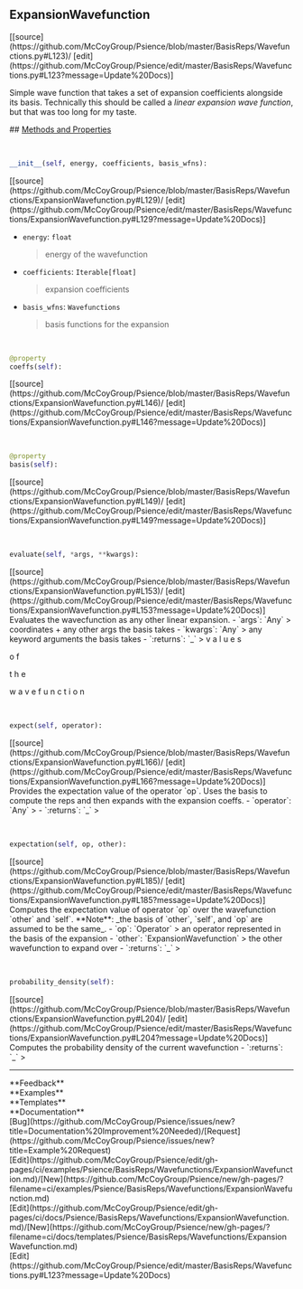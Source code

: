 ## <a id="Psience.BasisReps.Wavefunctions.ExpansionWavefunction">ExpansionWavefunction</a> 

<div class="docs-source-link" markdown="1">
[[source](https://github.com/McCoyGroup/Psience/blob/master/BasisReps/Wavefunctions.py#L123)/
[edit](https://github.com/McCoyGroup/Psience/edit/master/BasisReps/Wavefunctions.py#L123?message=Update%20Docs)]
</div>

Simple wave function that takes a set of expansion coefficients alongside its basis.
Technically this should be called a _linear expansion wave function_, but
that was too long for my taste.







<div class="collapsible-section">
 <div class="collapsible-section collapsible-section-header" markdown="1">
## <a class="collapse-link" data-toggle="collapse" href="#methods" markdown="1"> Methods and Properties</a> <a class="float-right" data-toggle="collapse" href="#methods"><i class="fa fa-chevron-down"></i></a>
 </div>
 <div class="collapsible-section collapsible-section-body collapse show" id="methods" markdown="1">
 
<a id="Psience.BasisReps.Wavefunctions.ExpansionWavefunction.__init__" class="docs-object-method">&nbsp;</a> 
```python
__init__(self, energy, coefficients, basis_wfns): 
```
<div class="docs-source-link" markdown="1">
[[source](https://github.com/McCoyGroup/Psience/blob/master/BasisReps/Wavefunctions/ExpansionWavefunction.py#L129)/
[edit](https://github.com/McCoyGroup/Psience/edit/master/BasisReps/Wavefunctions/ExpansionWavefunction.py#L129?message=Update%20Docs)]
</div>

  - `energy`: `float`
    > energy of the wavefunction
  - `coefficients`: `Iterable[float]`
    > expansion coefficients
  - `basis_wfns`: `Wavefunctions`
    > basis functions for the expansion


<a id="Psience.BasisReps.Wavefunctions.ExpansionWavefunction.coeffs" class="docs-object-method">&nbsp;</a> 
```python
@property
coeffs(self): 
```
<div class="docs-source-link" markdown="1">
[[source](https://github.com/McCoyGroup/Psience/blob/master/BasisReps/Wavefunctions/ExpansionWavefunction.py#L146)/
[edit](https://github.com/McCoyGroup/Psience/edit/master/BasisReps/Wavefunctions/ExpansionWavefunction.py#L146?message=Update%20Docs)]
</div>


<a id="Psience.BasisReps.Wavefunctions.ExpansionWavefunction.basis" class="docs-object-method">&nbsp;</a> 
```python
@property
basis(self): 
```
<div class="docs-source-link" markdown="1">
[[source](https://github.com/McCoyGroup/Psience/blob/master/BasisReps/Wavefunctions/ExpansionWavefunction.py#L149)/
[edit](https://github.com/McCoyGroup/Psience/edit/master/BasisReps/Wavefunctions/ExpansionWavefunction.py#L149?message=Update%20Docs)]
</div>


<a id="Psience.BasisReps.Wavefunctions.ExpansionWavefunction.evaluate" class="docs-object-method">&nbsp;</a> 
```python
evaluate(self, *args, **kwargs): 
```
<div class="docs-source-link" markdown="1">
[[source](https://github.com/McCoyGroup/Psience/blob/master/BasisReps/Wavefunctions/ExpansionWavefunction.py#L153)/
[edit](https://github.com/McCoyGroup/Psience/edit/master/BasisReps/Wavefunctions/ExpansionWavefunction.py#L153?message=Update%20Docs)]
</div>
Evaluates the wavecfunction as any other linear expansion.
  - `args`: `Any`
    > coordinates + any other args the basis takes
  - `kwargs`: `Any`
    > any keyword arguments the basis takes
  - `:returns`: `_`
    > v
a
l
u
e
s
 
o
f
 
t
h
e
 
w
a
v
e
f
u
n
c
t
i
o
n


<a id="Psience.BasisReps.Wavefunctions.ExpansionWavefunction.expect" class="docs-object-method">&nbsp;</a> 
```python
expect(self, operator): 
```
<div class="docs-source-link" markdown="1">
[[source](https://github.com/McCoyGroup/Psience/blob/master/BasisReps/Wavefunctions/ExpansionWavefunction.py#L166)/
[edit](https://github.com/McCoyGroup/Psience/edit/master/BasisReps/Wavefunctions/ExpansionWavefunction.py#L166?message=Update%20Docs)]
</div>
Provides the expectation value of the operator `op`.
Uses the basis to compute the reps and then expands with the expansion coeffs.
  - `operator`: `Any`
    > 
  - `:returns`: `_`
    >


<a id="Psience.BasisReps.Wavefunctions.ExpansionWavefunction.expectation" class="docs-object-method">&nbsp;</a> 
```python
expectation(self, op, other): 
```
<div class="docs-source-link" markdown="1">
[[source](https://github.com/McCoyGroup/Psience/blob/master/BasisReps/Wavefunctions/ExpansionWavefunction.py#L185)/
[edit](https://github.com/McCoyGroup/Psience/edit/master/BasisReps/Wavefunctions/ExpansionWavefunction.py#L185?message=Update%20Docs)]
</div>
Computes the expectation value of operator `op` over the wavefunction `other` and `self`.
**Note**: _the basis of `other`, `self`, and `op` are assumed to be the same_.
  - `op`: `Operator`
    > an operator represented in the basis of the expansion
  - `other`: `ExpansionWavefunction`
    > the other wavefunction to expand over
  - `:returns`: `_`
    >


<a id="Psience.BasisReps.Wavefunctions.ExpansionWavefunction.probability_density" class="docs-object-method">&nbsp;</a> 
```python
probability_density(self): 
```
<div class="docs-source-link" markdown="1">
[[source](https://github.com/McCoyGroup/Psience/blob/master/BasisReps/Wavefunctions/ExpansionWavefunction.py#L204)/
[edit](https://github.com/McCoyGroup/Psience/edit/master/BasisReps/Wavefunctions/ExpansionWavefunction.py#L204?message=Update%20Docs)]
</div>
Computes the probability density of the current wavefunction
  - `:returns`: `_`
    >
 </div>
</div>












---


<div markdown="1" class="text-secondary">
<div class="container">
  <div class="row">
   <div class="col" markdown="1">
**Feedback**   
</div>
   <div class="col" markdown="1">
**Examples**   
</div>
   <div class="col" markdown="1">
**Templates**   
</div>
   <div class="col" markdown="1">
**Documentation**   
</div>
   <div class="col" markdown="1">
   
</div>
   <div class="col" markdown="1">
   
</div>
   <div class="col" markdown="1">
   
</div>
</div>
  <div class="row">
   <div class="col" markdown="1">
[Bug](https://github.com/McCoyGroup/Psience/issues/new?title=Documentation%20Improvement%20Needed)/[Request](https://github.com/McCoyGroup/Psience/issues/new?title=Example%20Request)   
</div>
   <div class="col" markdown="1">
[Edit](https://github.com/McCoyGroup/Psience/edit/gh-pages/ci/examples/Psience/BasisReps/Wavefunctions/ExpansionWavefunction.md)/[New](https://github.com/McCoyGroup/Psience/new/gh-pages/?filename=ci/examples/Psience/BasisReps/Wavefunctions/ExpansionWavefunction.md)   
</div>
   <div class="col" markdown="1">
[Edit](https://github.com/McCoyGroup/Psience/edit/gh-pages/ci/docs/Psience/BasisReps/Wavefunctions/ExpansionWavefunction.md)/[New](https://github.com/McCoyGroup/Psience/new/gh-pages/?filename=ci/docs/templates/Psience/BasisReps/Wavefunctions/ExpansionWavefunction.md)   
</div>
   <div class="col" markdown="1">
[Edit](https://github.com/McCoyGroup/Psience/edit/master/BasisReps/Wavefunctions.py#L123?message=Update%20Docs)   
</div>
   <div class="col" markdown="1">
   
</div>
   <div class="col" markdown="1">
   
</div>
   <div class="col" markdown="1">
   
</div>
</div>
</div>
</div>